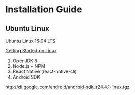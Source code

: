 # Installation Guide

## Ubuntu Linux

Ubuntu Linux 16.04 LTS

[Getting Started on Linux](https://facebook.github.io/react-native/docs/getting-started-linux.html#content)

1. OpenJDK 8
2. Node.js + NPM
2. React Native (react-native-cli)
3. Android SDK

http://dl.google.com/android/android-sdk_r24.4.1-linux.tgz 


